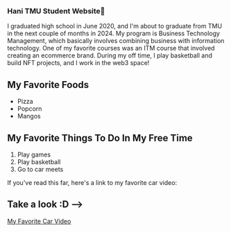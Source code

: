 ### Hani TMU Student Website👋
</head>
<body>


  <p>I graduated high school in June 2020, and I'm about to graduate from TMU in the next couple of months in 2024. 
    My program is Business Technology Management, which basically involves combining business with information technology. 
    One of my favorite courses was an ITM course that involved creating an ecommerce brand. During my off time, I play basketball and build NFT projects, and I work in the web3 space! </p>


  <h2> My Favorite Foods </h2>

<ul>
        <li>Pizza</li>
        <li>Popcorn</li>
        <li>Mangos</li>
    </ul>
 <h2> My Favorite Things To Do In My Free Time </h2>
    
<ol>
    <li>Play games</li>
    <li>Play basketball</li>
    <li>Go to car meets</li>
</ol>


<p> If you've read this far, here's a link to my favorite car video:</p>
    
 ## Take a look :D -->
  <a href="https://www.youtube.com/watch?v=viW44cUfxCE" target="_blank">My Favorite Car Video</a>
</body>

</html>


